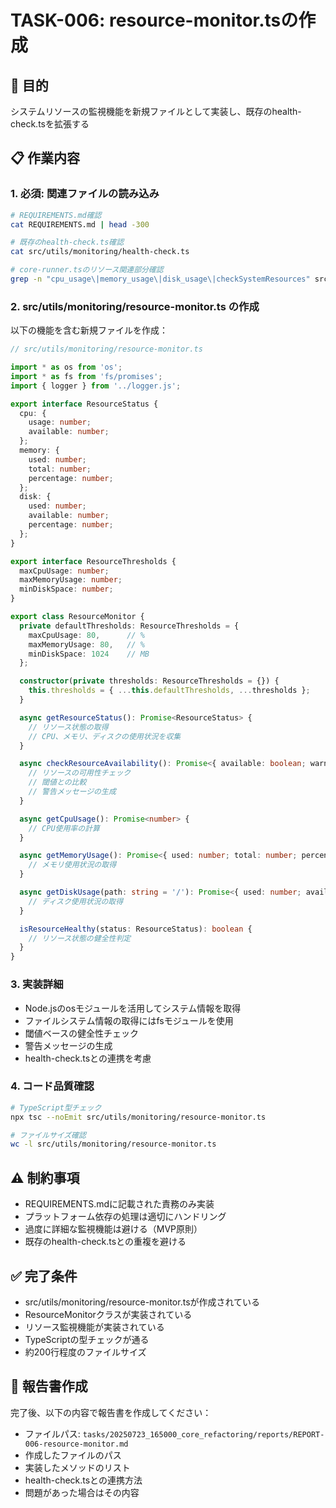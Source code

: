 # TASK-006: resource-monitor.tsの作成

## 🎯 目的
システムリソースの監視機能を新規ファイルとして実装し、既存のhealth-check.tsを拡張する

## 📋 作業内容

### 1. 必須: 関連ファイルの読み込み
```bash
# REQUIREMENTS.md確認
cat REQUIREMENTS.md | head -300

# 既存のhealth-check.ts確認
cat src/utils/monitoring/health-check.ts

# core-runner.tsのリソース関連部分確認
grep -n "cpu_usage\|memory_usage\|disk_usage\|checkSystemResources" src/scripts/core-runner.ts
```

### 2. src/utils/monitoring/resource-monitor.ts の作成

以下の機能を含む新規ファイルを作成：

```typescript
// src/utils/monitoring/resource-monitor.ts

import * as os from 'os';
import * as fs from 'fs/promises';
import { logger } from '../logger.js';

export interface ResourceStatus {
  cpu: {
    usage: number;
    available: number;
  };
  memory: {
    used: number;
    total: number;
    percentage: number;
  };
  disk: {
    used: number;
    available: number;
    percentage: number;
  };
}

export interface ResourceThresholds {
  maxCpuUsage: number;
  maxMemoryUsage: number;
  minDiskSpace: number;
}

export class ResourceMonitor {
  private defaultThresholds: ResourceThresholds = {
    maxCpuUsage: 80,      // %
    maxMemoryUsage: 80,   // %
    minDiskSpace: 1024    // MB
  };

  constructor(private thresholds: ResourceThresholds = {}) {
    this.thresholds = { ...this.defaultThresholds, ...thresholds };
  }

  async getResourceStatus(): Promise<ResourceStatus> {
    // リソース状態の取得
    // CPU、メモリ、ディスクの使用状況を収集
  }

  async checkResourceAvailability(): Promise<{ available: boolean; warnings: string[] }> {
    // リソースの可用性チェック
    // 閾値との比較
    // 警告メッセージの生成
  }

  async getCpuUsage(): Promise<number> {
    // CPU使用率の計算
  }

  async getMemoryUsage(): Promise<{ used: number; total: number; percentage: number }> {
    // メモリ使用状況の取得
  }

  async getDiskUsage(path: string = '/'): Promise<{ used: number; available: number; percentage: number }> {
    // ディスク使用状況の取得
  }

  isResourceHealthy(status: ResourceStatus): boolean {
    // リソース状態の健全性判定
  }
}
```

### 3. 実装詳細
- Node.jsのosモジュールを活用してシステム情報を取得
- ファイルシステム情報の取得にはfsモジュールを使用
- 閾値ベースの健全性チェック
- 警告メッセージの生成
- health-check.tsとの連携を考慮

### 4. コード品質確認
```bash
# TypeScript型チェック
npx tsc --noEmit src/utils/monitoring/resource-monitor.ts

# ファイルサイズ確認
wc -l src/utils/monitoring/resource-monitor.ts
```

## ⚠️ 制約事項
- REQUIREMENTS.mdに記載された責務のみ実装
- プラットフォーム依存の処理は適切にハンドリング
- 過度に詳細な監視機能は避ける（MVP原則）
- 既存のhealth-check.tsとの重複を避ける

## ✅ 完了条件
- src/utils/monitoring/resource-monitor.tsが作成されている
- ResourceMonitorクラスが実装されている
- リソース監視機能が実装されている
- TypeScriptの型チェックが通る
- 約200行程度のファイルサイズ

## 📝 報告書作成
完了後、以下の内容で報告書を作成してください：
- ファイルパス: `tasks/20250723_165000_core_refactoring/reports/REPORT-006-resource-monitor.md`
- 作成したファイルのパス
- 実装したメソッドのリスト
- health-check.tsとの連携方法
- 問題があった場合はその内容